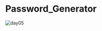 # Password_Generator
![day05](https://i.giphy.com/media/v1.Y2lkPTc5MGI3NjExOWhxNjUycnVibjdmbXZ4Z216OHpxMXdiYnZ4NW8wd2J4NjFvaXAwciZlcD12MV9pbnRlcm5hbF9naWZfYnlfaWQmY3Q9Zw/It8qXjo51Rgek/giphy.gif)
